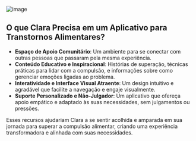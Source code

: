 
![image](https://github.com/user-attachments/assets/2b3781ed-c802-4fd5-b019-6511392dead2)

## O que Clara Precisa em um Aplicativo para Transtornos Alimentares?

- **Espaço de Apoio Comunitário**: Um ambiente para se conectar com outras pessoas que passaram pela mesma experiência.
- **Conteúdo Educativo e Inspiracional**: Histórias de superação, técnicas práticas para lidar com a compulsão, e informações sobre como gerenciar emoções ligadas ao problema.
- **Interatividade e Interface Visual Atraente**: Um design intuitivo e agradável que facilite a navegação e engaje visualmente.
- **Suporte Personalizado e Não-Julgador**: Um aplicativo que ofereça apoio empático e adaptado às suas necessidades, sem julgamentos ou pressões.

Esses recursos ajudariam Clara a se sentir acolhida e amparada em sua jornada para superar a compulsão alimentar, criando uma experiência transformadora e alinhada com suas necessidades.
